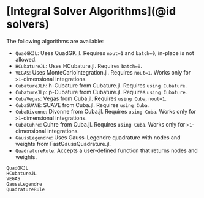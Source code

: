 # [Integral Solver Algorithms](@id solvers)

The following algorithms are available:

  - `QuadGKJL`: Uses QuadGK.jl. Requires `nout=1` and `batch=0`, in-place is not allowed.
  - `HCubatureJL`: Uses HCubature.jl. Requires `batch=0`.
  - `VEGAS`: Uses MonteCarloIntegration.jl. Requires `nout=1`. Works only for `>1`-dimensional integrations.
  - `CubatureJLh`: h-Cubature from Cubature.jl. Requires `using Cubature`.
  - `CubatureJLp`: p-Cubature from Cubature.jl. Requires `using Cubature`.
  - `CubaVegas`: Vegas from Cuba.jl. Requires `using Cuba`, `nout=1`.
  - `CubaSUAVE`: SUAVE from Cuba.jl. Requires `using Cuba`.
  - `CubaDivonne`: Divonne from Cuba.jl. Requires `using Cuba`. Works only for `>1`-dimensional integrations.
  - `CubaCuhre`: Cuhre from Cuba.jl. Requires `using Cuba`. Works only for `>1`-dimensional integrations.
  - `GaussLegendre`: Uses Gauss-Legendre quadrature with nodes and weights from FastGaussQuadrature.jl.
  - `QuadratureRule`: Accepts a user-defined function that returns nodes and weights.

```@docs
QuadGKJL
HCubatureJL
VEGAS
GaussLegendre
QuadratureRule
```
